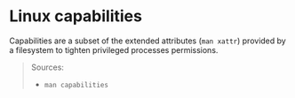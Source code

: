 # Linux capabilities
Capabilities are a subset of the extended attributes (`man xattr`) provided by a filesystem to tighten privileged processes permissions.

> Sources:
> - `man capabilities`
